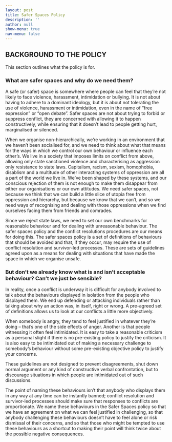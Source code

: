 ```yaml
---
layout: post
title: Safer Spaces Policy
description: ''
author: null
show-menu: true
nav-menu: false
---
```

## BACKGROUND TO THE POLICY 
This section outlines what the policy is for. 

### What are safer spaces and why do we need them? 
A safe (or safer) space is somewhere where people can feel that they’re not likely to face violence, harassment, intimidation or bullying. It is not about having to adhere to a dominant ideology, but it is about not tolerating the use of violence, harassment or intimidation, even in the name of “free expression” or “open debate”. Safer spaces are not about trying to forbid or suppress conflict, they are concerned with allowing it to happen constructively, while ensuring that it doesn’t lead to people getting hurt, marginalised or silenced. 

When we organise non-hierarchically, we’re working in an environment that we haven’t been socialised for, and we need to think about what that means for the ways in which we control our own behaviour or influence each other’s. We live in a society that imposes limits on conflict from above, allowing only state sanctioned violence and characterising as aggression only resistance to state laws. Capitalism, racism, sexism, homophobia, disablism and a multitude of other interacting systems of oppression are all a part of the world we live in. We’ve been shaped by these systems, and our conscious rejection of them is not enough to make them disappear from either our organisations or our own attitudes. We need safer spaces, not because we think that we can build a little slice of utopia free from oppression and hierarchy, but because we know that we can’t, and so we need ways of recognising and dealing with those oppressions when we find ourselves facing them from friends and comrades. 

Since we reject state laws, we need to set our own benchmarks for reasonable behaviour and for dealing with unreasonable behaviour. The safer spaces policy and the conflict resolutions procedures are our means for doing this. The safer spaces policy is a set of definitions of behaviours that should be avoided and that, if they occur, may require the use of conflict resolution and survivor-led processes. These are sets of guidelines agreed upon as a means for dealing with situations that have made the space in which we organise unsafe. 

### But don’t we already know what is and isn’t acceptable behaviour? Can’t we just be sensible? 

In reality, once a conflict is underway it is difficult for anybody involved to talk about the behaviours displayed in isolation from the people who displayed them. We end up defending or attacking individuals rather than talking about why an action was, in itself, right or wrong. A pre-agreed set of definitions allows us to look at our conflicts a little more objectively. 

When somebody is angry, they tend to feel justified in whatever they’re doing – that’s one of the side effects of anger. Another is that people witnessing it often feel intimidated. It is easy to take a reasonable criticism as a personal slight if there is no pre-existing policy to justify the criticism. It is also easy to be intimidated out of making a necessary challenge to somebody’s behaviour without some pre-existing objective policy to justify your concerns. 

These guidelines are not designed to prevent disagreements, shut down normal argument or any kind of constructive verbal confrontation, but to discourage situations in which people are intimidated out of such discussions. 

The point of naming these behaviours isn’t that anybody who displays them in any way at any time can be instantly banned; conflict resolution and survivor-led processes should make sure that responses to conflicts are proportionate. We name these behaviours in the Safer Spaces policy so that we have an agreement on what we can feel justified in challenging, so that anybody challenging these behaviours doesn’t have to feel alone or risk dismissal of their concerns, and so that those who might be tempted to use these behaviours as a shortcut to making their point will think twice about the possible negative consequences. 
